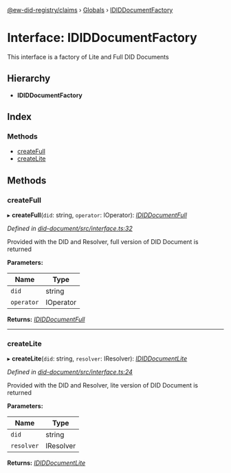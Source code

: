 [@ew-did-registry/claims](../README.md) › [Globals](../globals.md) › [IDIDDocumentFactory](ididdocumentfactory.md)

# Interface: IDIDDocumentFactory

This interface is a factory of Lite and Full DID Documents

## Hierarchy

* **IDIDDocumentFactory**

## Index

### Methods

* [createFull](ididdocumentfactory.md#createfull)
* [createLite](ididdocumentfactory.md#createlite)

## Methods

###  createFull

▸ **createFull**(`did`: string, `operator`: IOperator): *[IDIDDocumentFull](ididdocumentfull.md)*

*Defined in [did-document/src/interface.ts:32](https://github.com/energywebfoundation/ew-did-registry/blob/c915f86/packages/did-document/src/interface.ts#L32)*

Provided with the DID and Resolver, full version of DID Document is returned

**Parameters:**

Name | Type |
------ | ------ |
`did` | string |
`operator` | IOperator |

**Returns:** *[IDIDDocumentFull](ididdocumentfull.md)*

___

###  createLite

▸ **createLite**(`did`: string, `resolver`: IResolver): *[IDIDDocumentLite](ididdocumentlite.md)*

*Defined in [did-document/src/interface.ts:24](https://github.com/energywebfoundation/ew-did-registry/blob/c915f86/packages/did-document/src/interface.ts#L24)*

Provided with the DID and Resolver, lite version of DID Document is returned

**Parameters:**

Name | Type |
------ | ------ |
`did` | string |
`resolver` | IResolver |

**Returns:** *[IDIDDocumentLite](ididdocumentlite.md)*
